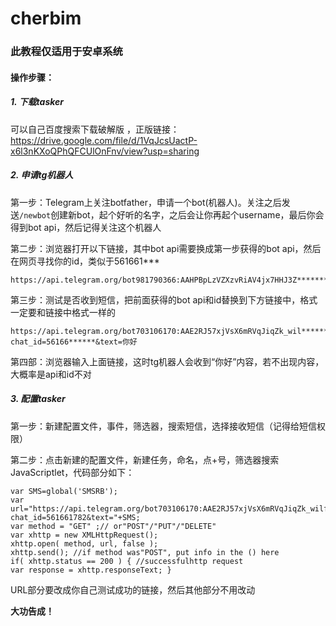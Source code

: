 # cherbim


### 此教程仅适用于安卓系统

#### 操作步骤：

##### 1. 下载tasker 

可以自己百度搜索下载破解版 ，正版链接：https://drive.google.com/file/d/1VqJcsUactP-x6l3nKXoQPhQFCUlOnFnv/view?usp=sharing

##### 2. 申请tg机器人

第一步：Telegram上关注botfather，申请一个bot(机器人)。关注之后发送`/newbot`创建新bot，起个好听的名字，之后会让你再起个username，最后你会得到bot api，然后记得关注这个机器人

第二步：浏览器打开以下链接，其中bot api需要换成第一步获得的bot api，然后在网页寻找你的id，类似于561661***

~~~
https://api.telegram.org/bot981790366:AAHPBpLzVZXzvRiAV4jx7HHJ3Z*********0SI/getUpdates
~~~

第三步：测试是否收到短信，把前面获得的bot api和id替换到下方链接中，格式一定要和链接中格式一样的                                                                                         

```
https://api.telegram.org/bot703106170:AAE2RJ57xjVsX6mRVqJiqZk_wil*******tg/sendMessage?chat_id=56166******&text=你好
```

第四部：浏览器输入上面链接，这时tg机器人会收到“你好”内容，若不出现内容，大概率是api和id不对

##### 3. 配置tasker

第一步：新建配置文件，事件，筛选器，搜索短信，选择接收短信（记得给短信权限）

第二步：点击新建的配置文件，新建任务，命名，点+号，筛选器搜索JavaScriptlet，代码部分如下：

```
var SMS=global('SMSRB');
var url="https://api.telegram.org/bot703106170:AAE2RJ57xjVsX6mRVqJiqZk_wilfC7fCgtg/sendMessage?chat_id=561661782&text="+SMS;
var method = "GET" ;// or"POST"/"PUT"/"DELETE"
var xhttp = new XMLHttpRequest();
xhttp.open( method, url, false );
xhttp.send(); //if method was"POST", put info in the () here
if( xhttp.status == 200 ) { //successfulhttp request
var response = xhttp.responseText; }
```

URL部分要改成你自己测试成功的链接，然后其他部分不用改动

**大功告成！**



